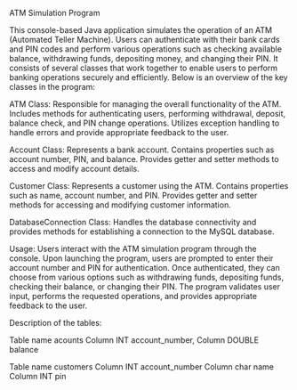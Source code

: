 ATM Simulation Program

This console-based Java application simulates the operation of an ATM (Automated Teller Machine). 
Users can authenticate with their bank cards and PIN codes and perform various operations such as 
checking available balance, withdrawing funds, depositing money, and changing their PIN.
It consists of several classes that work together to enable users to perform banking operations securely and efficiently. 
Below is an overview of the key classes in the program:

ATM Class:
Responsible for managing the overall functionality of the ATM.
Includes methods for authenticating users, performing withdrawal, deposit, balance check, and PIN change operations.
Utilizes exception handling to handle errors and provide appropriate feedback to the user.

Account Class:
Represents a bank account.
Contains properties such as account number, PIN, and balance.
Provides getter and setter methods to access and modify account details.

Customer Class:
Represents a customer using the ATM.
Contains properties such as name, account number, and PIN.
Provides getter and setter methods for accessing and modifying customer information.

DatabaseConnection Class:
Handles the database connectivity and provides methods for establishing a connection to the MySQL database.

Usage:
Users interact with the ATM simulation program through the console. 
Upon launching the program, users are prompted to enter their account number and PIN for authentication. 
Once authenticated, they can choose from various options such as withdrawing funds, depositing funds, 
checking their balance, or changing their PIN. The program validates user input, performs the requested operations, 
and provides appropriate feedback to the user.


Description of the tables:

Table name acounts 
Column INT account_number,
Column DOUBLE balance

Table name customers
Column INT account_number
Column char name
Column INT pin
